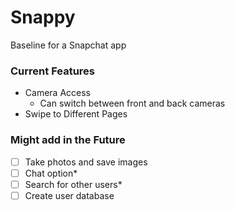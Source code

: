 # Snappy
Baseline for a Snapchat app

### Current Features
- Camera Access
  - Can switch between front and back cameras
- Swipe to Different Pages

### Might add in the Future
- [ ] Take photos and save images
- [ ] Chat option*
- [ ] Search for other users*
- [ ] Create user database
